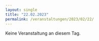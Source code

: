 ```yaml
---
layout: single
title: "22.02.2023"
permalink: /veranstaltungen/2023/02/22/
---
```


Keine Veranstaltung an diesem Tag.
